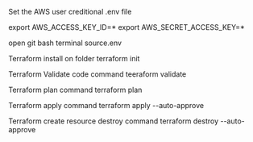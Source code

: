 Set the AWS user creditional .env file

export AWS_ACCESS_KEY_ID=*
export AWS_SECRET_ACCESS_KEY=*

open git bash terminal
source.env

Terraform install on folder
terraform init

Terraform Validate code command
teeraform validate

Terraform plan command
terraform plan

Terraform apply command
terraform apply --auto-approve

Terraform create resource destroy command
terraform destroy --auto-approve
